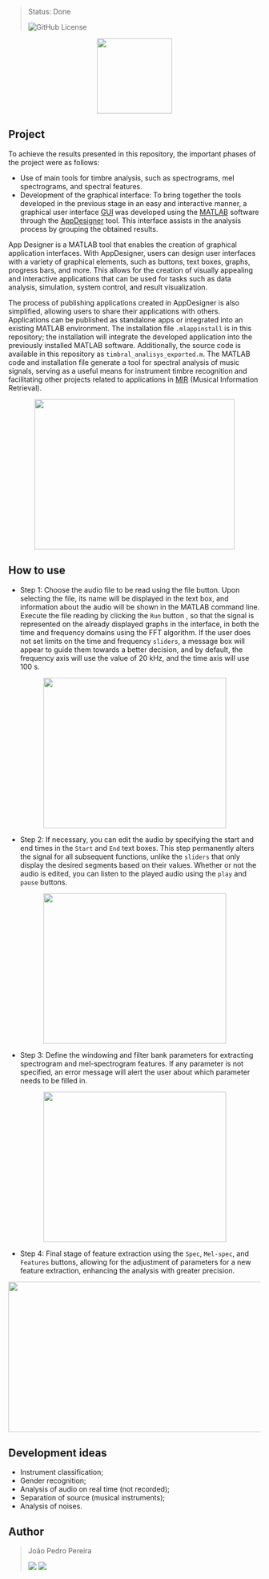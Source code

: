 > Status: Done
> 
> ![GitHub License](https://img.shields.io/github/license/jps-pereira/Timbral-Analysis)

<p align="center">
  <img width="150" height="150" src="https://github.com/jps-pereira/Timbral-Analysis/assets/145292371/7de5ae40-eeb2-4143-888c-b19b42929616">
</p>

## Project

To achieve the results presented in this repository, the important phases of the project were as follows:

- Use of main tools for timbre analysis, such as spectrograms, mel spectrograms, and spectral features.
- Development of the graphical interface: To bring together the tools developed in the previous stage in an easy and interactive manner, a graphical user interface [GUI](https://pt.wikipedia.org/wiki/Interface_gr%C3%A1fica_do_utilizador) was developed using the [MATLAB](https://www.mathworks.com/products/matlab.html) software through the [AppDesigner](https://www.mathworks.com/products/matlab/app-designer.html) tool. This interface assists in the analysis process by grouping the obtained results.

App Designer is a MATLAB tool that enables the creation of graphical application interfaces. With AppDesigner, users can design user interfaces with a variety of graphical elements, such as buttons, text boxes, graphs, progress bars, and more. This allows for the creation of visually appealing and interactive applications that can be used for tasks such as data analysis, simulation, system control, and result visualization.

The process of publishing applications created in AppDesigner is also simplified, allowing users to share their applications with others. Applications can be published as standalone apps or integrated into an existing MATLAB environment. The installation file <code>.mlappinstall</code> is in this repository; the installation will integrate the developed application into the previously installed MATLAB software. Additionally, the source code is available in this repository as <code>timbral_analisys_exported.m</code>. The MATLAB code and installation file generate a tool for spectral analysis of music signals, serving as a useful means for instrument timbre recognition and facilitating other projects related to applications in [MIR](https://musicinformationretrieval.com/) (Musical Information Retrieval).

<p align="center">
  <img width="400" height="300" src="https://github.com/jps-pereira/Timbral-Analysis/assets/145292371/ed1accc7-aeaa-45ec-b15a-5cd6a50f89d3">
</p>


## How to use

- Step 1: Choose the audio file to be read using the file button. Upon selecting the file, its name will be displayed in the text box, and information about the audio will be shown in the MATLAB command line. Execute the file reading by clicking the <code>Run</code> button , so that the signal is represented on the already displayed graphs in the interface, in both the time and frequency domains using the FFT algorithm. If the user does not set limits on the time and frequency <code>sliders</code>, a message box will appear to guide them towards a better decision, and by default, the frequency axis will use the value of 20 kHz, and the time axis will use 100 s.

<p align="center">
  <img width="365" height="300" src="https://github.com/jps-pereira/Timbral-Analysis/assets/145292371/f8392552-41be-4293-89cb-81c4b0c08b5f">
</p>

- Step 2: If necessary, you can edit the audio by specifying the start and end times in the <code>Start</code> and <code>End</code> text boxes. This step permanently alters the signal for all subsequent functions, unlike the <code>sliders</code> that only display the desired segments based on their values. Whether or not the audio is edited, you can listen to the played audio using the <code>play</code> and <code>pause</code> buttons.

<p align="center">
  <img width="365" height="300" src="https://github.com/jps-pereira/Timbral-Analysis/assets/145292371/6659a1a4-5bee-4007-9f7e-4ce48f5b814a">
</p>

- Step 3: Define the windowing and filter bank parameters for extracting spectrogram and mel-spectrogram features. If any parameter is not specified, an error message will alert the user about which parameter needs to be filled in.

<p align="center">
  <img width="365" height="300" src="https://github.com/jps-pereira/Timbral-Analysis/assets/145292371/3c961bd0-4768-4cb3-a7ad-4e0324ac9f24">
</p>

- Step 4: Final stage of feature extraction using the <code>Spec</code>, <code>Mel-spec</code>, and <code>Features</code> buttons, allowing for the adjustment of parameters for a new feature extraction, enhancing the analysis with greater precision.

<p align="center">
  <img width="578" height="300" src="https://github.com/jps-pereira/Timbral-Analysis/assets/145292371/cdee35b1-e1bf-4238-832a-ed34e05bfd6e">
</p>

## Development ideas

- Instrument classification;
- Gender recognition;
- Analysis of audio on real time (not recorded);
- Separation of source (musical instruments);
- Analysis of noises.

## Author
> João Pedro Pereira <div> <a href="https://www.linkedin.com/in/joaopedro-pereira-/" target="_blank"><img src="https://img.shields.io/badge/-LinkedIn-%230077B5?style=for-the-badge&logo=linkedin&logoColor=white" target="_blank"></a> <a href = "mailto:jp_pereira@id.uff.br"><img src="https://img.shields.io/badge/-Gmail-%23333?style=for-the-badge&logo=gmail&logoColor=white" target="_blank"></a> </div>
